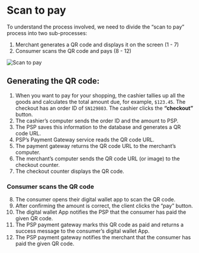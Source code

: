 # Scan to pay

To understand the process involved, we need to divide the “scan to pay” process into two sub-processes:
1. Merchant generates a QR code and displays it on the screen (1 - 7)
2. Consumer scans the QR code and pays (8 - 12)

![Scan to pay](https://i.pinimg.com/736x/a5/97/38/a59738c7cc8c37041fff0d82d801b13c.jpg)

## Generating the QR code:

1. When you want to pay for your shopping, the cashier tallies up all the goods and calculates the total amount due, for example, `$123.45`. The checkout has an order ID of `SN129803`. The cashier clicks the **“checkout”** button.
2. The cashier’s computer sends the order ID and the amount to PSP.
3. The PSP saves this information to the database and generates a QR code URL.
4. PSP’s Payment Gateway service reads the QR code URL.
5. The payment gateway returns the QR code URL to the merchant’s computer.
6. The merchant’s computer sends the QR code URL (or image) to the checkout counter.
7. The checkout counter displays the QR code.

### Consumer scans the QR code

8. The consumer opens their digital wallet app to scan the QR code.
9. After confirming the amount is correct, the client clicks the “pay” button.
10. The digital wallet App notifies the PSP that the consumer has paid the given QR code.
11. The PSP payment gateway marks this QR code as paid and returns a success message to the consumer’s digital wallet App.
12. The PSP payment gateway notifies the merchant that the consumer has paid the given QR code.

